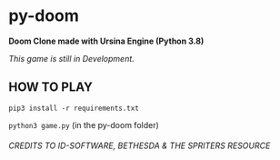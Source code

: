 # py-doom
**Doom Clone made with Ursina Engine (Python 3.8)**

*This game is still in Development.*

## HOW TO PLAY
`pip3 install -r requirements.txt`

`python3 game.py` (in the py-doom folder)

###### CREDITS TO ID-SOFTWARE, BETHESDA & THE SPRITERS RESOURCE
